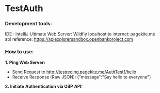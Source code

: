 # TestAuth

### Development tools: 
IDE : IntelliJ Ultimate
Web Server: Wildfly
localhost to internet: pagekite.me
api reference: https://apiexplorersandbox.openbankproject.com

### How to use:
**1. Ping Web Server:**
* Send Request to http://testrecing.pagekite.me/AuthTest1/hello
* Receive Response (Raw JSON):
  {"message":"Say hello to everyone"}

**2. Initiate Authentication via OBP API:**
